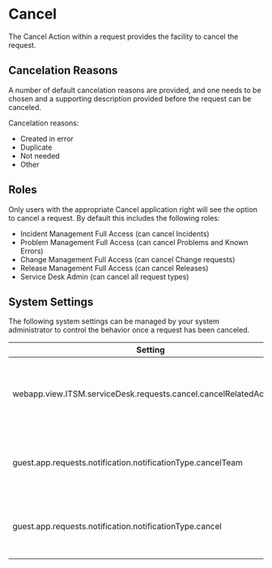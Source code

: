 # Cancel
The Cancel Action within a request provides the facility to cancel the request.

## Cancelation Reasons
A number of default cancelation reasons are provided, and one needs to be chosen and a supporting description provided before the request can be canceled.

Cancelation reasons:

* Created in error
* Duplicate
* Not needed
* Other

## Roles
Only users with the appropriate Cancel application right will see the option to cancel a request. By default this includes the following roles:

* Incident Management Full Access (can cancel Incidents)
* Problem Management Full Access (can cancel Problems and Known Errors)
* Change Management Full Access (can cancel Change requests)
* Release Management Full Access (can cancel Releases)
* Service Desk Admin (can cancel all request types)

## System Settings
The following system settings can be managed by your system administrator to control the behavior once a request has been canceled. 

|Setting|Description|
|-|-|
|webapp.view.ITSM.serviceDesk.requests.cancel.cancelRelatedActivities|This will cancel related activities when a request is canceled|
|guest.app.requests.notification.notificationType.cancelTeam|Notification type for the team that a canceled request is assigned to|
|guest.app.requests.notification.notificationType.cancel|Notification type for the owner that a canceled request is assigned to|